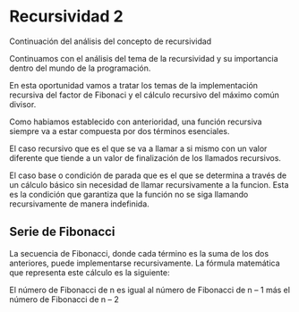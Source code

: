 # Recursividad 2

Continuación del análisis del concepto de recursividad

Continuamos con el análisis del tema de la recursividad y su importancia dentro del mundo de la programación.

En esta oportunidad vamos a tratar los temas de la implementación recursiva del factor de Fibonaci y el cálculo recursivo del máximo común divisor.

Como habiamos establecido con anterioridad, una función recursiva siempre va a estar compuesta por dos términos esenciales.

El caso recursivo que es el que se va a llamar a si mismo con un valor diferente que tiende a un valor de finalización de los llamados recursivos.

El caso base o condición de parada que es el que se determina a través de un cálculo básico sin necesidad de llamar recursivamente a la funcion. Esta es la condición que garantiza que la función no se siga llamando recursivamente de manera indefinida.

## Serie de Fibonacci

La secuencia de Fibonacci, donde cada término es la suma de los dos anteriores, puede implementarse recursivamente. La fórmula matemática que representa este cálculo es la siguiente:

El número de Fibonacci de n es igual al número de Fibonacci de n – 1 más el número de Fibonacci de n – 2
